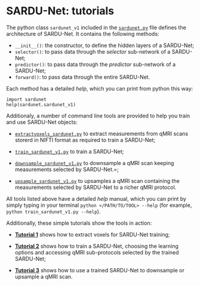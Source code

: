 # SARDU-Net: tutorials

The python class `sardunet_v1` included in the [`sardunet.py`](https://github.com/fragrussu/sardunet/blob/master/ainas/sardunet.py) file defines the architecture of SARDU-Net. It contains the following methods:
* `__init__()`: the constructor, to define the hidden layers of a SARDU-Net;
* `selector()`: to pass data through the *selector* sub-network of a SARDU-Net;
* `predictor()`: to pass data through the *predictor* sub-network of a SARDU-Net;
* `forward()`: to pass data through the entire SARDU-Net.

Each method has a detailed *help*, which you can print from python this way:
```
import sardunet
help(sardunet.sardunet_v1)
```

Additionaly, a number of command line tools are provided to help you train and use SARDU-Net objects: 

* [`extractvoxels_sardunet.py`](https://github.com/fragrussu/sardunet/blob/master/ainas/extractvoxels_sardunet.py) to extract measurements from qMRI scans storerd in NIFTI format as required to train a SARDU-Net;

* [`train_sardunet_v1.py`](https://github.com/fragrussu/sardunet/blob/master/ainas/train_sardunet_v1.py) to train a SARDU-Net;

* [`downsample_sardunet_v1.py`](https://github.com/fragrussu/sardunet/blob/master/ainas/downsample_sardunet_v1.py) to downsample a qMRI scan keeping measurements selected by SARDU-Net.=;

* [`upsample_sardunet_v1.py`](https://github.com/fragrussu/sardunet/blob/master/ainas/downsample_sardunet_v1.py) to upsamples a qMRI scan containing the measurements selected by SARDU-Net to a richer qMRI protocol.


All tools listed above have a detailed *help* manual, which you can print by simply typing in your terminal `python </PATH/TO/TOOL> --help` (for example, `python train_sardunet_v1.py --help`). 

Additionally, these simple tutorials show the tools in action:  

* [**Tutorial 1**](https://github.com/fragrussu/sardunet/tree/master/tutorials/tutorial1.md) shows how to extract voxels for SARDU-Net training; 

* [**Tutorial 2**](https://github.com/fragrussu/sardunet/tree/master/tutorials/tutorial2.md) shows how to train a SARDU-Net, choosing the learning options and accessing qMRI sub-protocols selected by the trained SARDU-Net; 

* [**Tutorial 3**](https://github.com/fragrussu/sardunet/tree/master/tutorials/tutorial3.md) shows how to use a trained SARDU-Net to downsample or upsample a qMRI scan.
